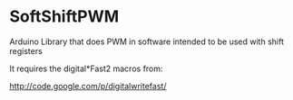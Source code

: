 # SoftShiftPWM
Arduino Library that does PWM in software intended to be used with shift registers

It requires the digital*Fast2 macros from:

http://code.google.com/p/digitalwritefast/
